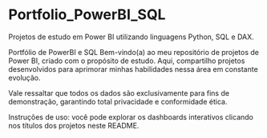 # Portfolio_PowerBI_SQL
Projetos de estudo em Power BI utilizando linguagens Python, SQL e DAX.

Portfólio de PowerBI e SQL
Bem-vindo(a) ao meu repositório de projetos de Power BI, criado com o propósito de estudo. Aqui, compartilho projetos desenvolvidos para aprimorar minhas habilidades nessa área em constante evolução.

Vale ressaltar que todos os dados são exclusivamente para fins de demonstração, garantindo total privacidade e conformidade ética.

Instruções de uso: você pode explorar os dashboards interativos clicando nos títulos dos projetos neste README.
